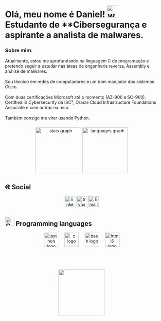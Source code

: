 <h1 align="left">Olá, meu nome é Daniel! <img src="https://user-images.githubusercontent.com/72663882/171687151-bb31c996-c9d2-49c8-b593-734946893b23.gif" alt="waving hand gif" aria-hidden="true" width="40" />Estudante de **Cibersegurança e aspirante a analista de malwares.</h1>

###

<h3 align="left">Sobre mim:</h3>Atualmente, estou me aprofundando na linguagem C de programação e pretendo seguir a estudar nas áreas de engenharia reversa, Assembly e análise de malwares.<br><br> Sou técnico em redes de computadores e um bom manjador dos sistemas Cisco.<br><br>  Com duas certificações Microsoft até o momento (AZ-900 e SC-900), Certified in Cybersecurity da ISC², Oracle Cloud Infrastructure Foundations Associate e com outras na mira.<br>  <br>  Também consigo me virar usando Python.

###

<div align="center">
  <img src="https://github-readme-stats.vercel.app/api?username=DPortella&hide_title=false&hide_rank=false&show_icons=true&include_all_commits=true&count_private=true&disable_animations=false&theme=dracula&locale=en&hide_border=false" height="150" alt="stats graph"  />
  <img src="https://github-readme-stats.vercel.app/api/top-langs?username=DPortella&locale=en&hide_title=false&layout=compact&card_width=320&langs_count=5&theme=dracula&hide_border=false" height="150" alt="languages graph"  />
</div>

###
## 🌐 **Social**
<div align="center">
  <a href="https://www.linkedin.com/in/daniel-portella-ara%C3%BAjo/" target="_blank" title="LinkedIn">
    <img src="https://img.shields.io/static/v1?message=LinkedIn&logo=linkedin&label=&color=0077B5&logoColor=white&labelColor=&style=for-the-badge" height="35" alt="linkedin logo"  />
  </a>
  <a href="https://tryhackme.com/p/DPortella" target="_blank" title="TryHackMe">
    <img src="https://img.shields.io/static/v1?message=TryHackMe&logo=tryhackme&label=&color=88cc14&logoColor=white&labelColor=&style=for-the-badge" height="35" alt="tryhackme logo"  />
  </a>
  <a href="mailto:d.portellaaraujo@gmail.com" title="Email" target="_blank"><img alt="Email" src="https://img.shields.io/badge/Gmail-D14836?style=for-the-badge&logo=gmail&logoColor=white" height="35"/>
  </a>
</div>

## <img src="https://github.com/Tarikul-Islam-Anik/Animated-Fluent-Emojis/blob/master/Emojis/Objects/Desktop%20Computer.png" alt="Computer" width="30" height="30" /> **Programming languages**
<div align="center">
  <img src="https://cdn.jsdelivr.net/gh/devicons/devicon/icons/python/python-original-wordmark.svg" height="47" alt="python logo"  />
  <img width="12" />
  <img src="https://cdn.jsdelivr.net/gh/devicons/devicon/icons/c/c-original.svg" height="47" alt="c logo"  />
  <img width="12" />
  <img src="https://cdn.jsdelivr.net/gh/devicons/devicon/icons/bash/bash-original.svg" height="47" alt="bash logo"  />
  <img width="12" />
  <img src="https://cdn.jsdelivr.net/gh/devicons/devicon/icons/html5/html5-plain-wordmark.svg" height="47" alt="html5 logo"  />
</div>

###
###
<br><br>
<div align="center">
  <img height="152" src="https://i.imgflip.com/8yrpxa.jpg"  />
</div>
